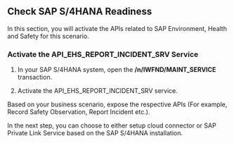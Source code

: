 ## Check SAP S/4HANA Readiness
In this section, you will activate the APIs related to SAP Environment, Health and Safety for this scenario.

### Activate the API_EHS_REPORT_INCIDENT_SRV Service

1. In your SAP S/4HANA system, open the **/n/IWFND/MAINT_SERVICE** transaction.

2. Activate the API_EHS_REPORT_INCIDENT_SRV service.



Based on your business scenario, expose the respective APIs (For example, Record Safety Observation, Report Incident etc.).

In the next step, you can choose to either setup cloud connector or SAP Private Link Service based on the SAP S/4HANA installation.

